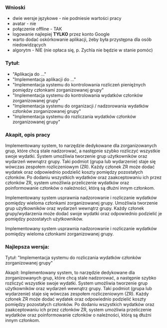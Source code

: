 ### Wnioski
- dwie wersje językowe - nie podniesie wartości pracy
- avatar - nie
- połączenie offline - TAK
- logowanie najlepiej **TYLKO** przez konto Google
- warto dodać oskórkowanie aplikacji, żeby była przystępna dla osób niedowidzących
- algorytm - NIE (nie opłaca się, p. Zychla nie będzie w stanie pomóc)

### Tytuł:
- "Aplikacja do ..."
- "Implementacja aplikacji do ..."
- "Implementacja systemu do kontrolowania rozliczeń pieniężnych pomiędzy członkami zorganizowanej grupy"
- "Implementacja systemu do kontrolowania wydatków członków zorganizowanej grupy"
- "Implementacja systemu do organizacji / nadzorowania wydatków członków zorganizowanej grupy"
- "Implementacja systemu do rozliczania wydatków członków zorganizowanej grupy"

### Akapit, opis pracy
Implementowany system, to narzędzie dedykowane dla zorganizowanych grup, które chcą stale nadzorować, a następnie szybko rozliczyć wszystkie swoje wydatki. System umożliwia tworzenie grup użytkowników oraz wydarzeń wewnątrz grupy. Taki podmiot (grupa lub wydarzenie) staje się wówczas zespołem rozliczeniowym (ZR). Każdy członek ZR może dodać wydatek oraz odpowiednio podzielić koszty pomiędzy pozostałych członków. Po dodaniu wszystkich wydatków oraz zaakceptowaniu ich przez członków ZR, system umożliwia przeliczenie wydatków oraz poinformowanie członków o należności, którą są dłużni innym członkom.

Implementowany system usprawnia nadzorowanie i rozliczanie wydatków pomiędzy wieloma członkami zorganizowanej grupy. Umożliwia tworzenie grup użytkowników oraz wydarzeń wewnątrz grupy. Każdy członek grupy/wydarzenia może dodać swoje wydatki oraz odpowiednio podzielić je pomiędzy pozostałych użytkowników. 

Implementowany system usprawnia nadzorowanie i rozliczanie wydatków pomiędzy wieloma członkami zorganizowanej grupy.

### Najlepsza wersja:

Tytuł: 
"Implementacja systemu do rozliczania wydatków członków zorganizowanej grupy"

Akapit:
Implementowany system, to narzędzie dedykowane dla zorganizowanych grup, które chcą stale nadzorować, a następnie szybko rozliczyć wszystkie swoje wydatki. System umożliwia tworzenie grup użytkowników oraz wydarzeń wewnątrz grupy. Taki podmiot (grupa lub wydarzenie) staje się wówczas zespołem rozliczeniowym (ZR). Każdy członek ZR może dodać wydatek oraz odpowiednio podzielić koszty pomiędzy pozostałych członków. Po dodaniu wszystkich wydatków oraz zaakceptowaniu ich przez członków ZR, system umożliwia przeliczenie wydatków oraz poinformowanie członków o należności, którą są dłużni innym członkom.